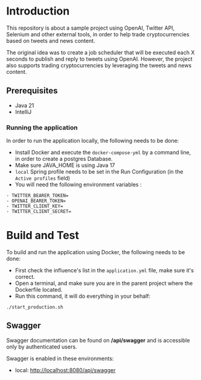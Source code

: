 # Introduction

This repository is about a sample project using OpenAI, Twitter API, Selenium and other external tools, in order to help trade cryptocurrencies based on tweets and news content.

The original idea was to create a job scheduler that will be executed each X seconds to publish and reply to tweets using OpenAI. 
However, the project also supports trading cryptocurrencies by leveraging the tweets and news content.

## Prerequisites

- Java 21
- IntelliJ

### Running the application

In order to run the application locally, the following needs to be done:
- Install Docker and execute the `docker-compose-yml` by a command line, in order to create a postgres Database.
- Make sure JAVA_HOME is using Java 17
- `local` Spring profile needs to be set in the Run Configuration (in the `Active profiles` field)
- You will need the following environment variables :

```
- TWITTER_BEARER_TOKEN=
- OPENAI_BEARER_TOKEN=
- TWITTER_CLIENT_KEY=
- TWITTER_CLIENT_SECRET=
```

# Build and Test

To build and run the application using Docker, the following needs to be done:
- First check the influence's list in the `application.yml` file, make sure it's correct.
- Open a terminal, and make sure you are in the parent project where the Dockerfile located.
- Run this command, it will do everything in your behalf:

`./start_production.sh`


## Swagger

Swagger documentation can be found on **/api/swagger** and is accessible only by authenticated users.

Swagger is enabled in these environments:

- local: [http://localhost:8080/api/swagger](http://localhost:8080/api/swagger)
